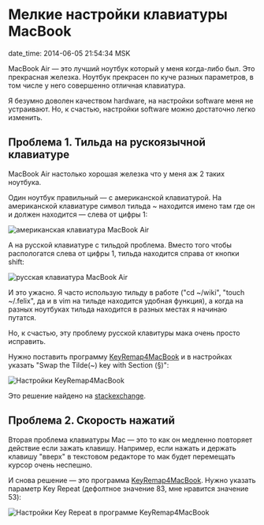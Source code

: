 # Мелкие настройки клавиатуры MacBook

date_time: 2014-06-05 21:54:34 MSK

MacBook Air — это лучший ноутбук который у меня когда-либо был. Это прекрасная
железка. Ноутбук прекрасен по куче разных параметров, в том числе у него
совершенно отличная клавиатура.

Я безумно доволен качеством hardware, на настройки software меня не
устраивают. Но, к счастью, настройки software можно достаточно легко изменить.

## Проблема 1. Тильда на рускоязычной клавиатуре

MacBook Air настолько хорошая железка что у меня аж 2 таких ноутбука.

Один ноутбук правильный — с американской клавиатурой. На американской
клавиатуре символ тильда ~ находится имено там где он и должен находится —
слева от цифры 1:

![американская клавиатура MacBook Air][en]

А на русской клавиатуре с тильдой проблема. Вместо того чтобы распологатся
слева от цифры 1, тильда находится справа от кнопки shift:

![русская клавиатура MacBook Air][ru]

И это ужасно. Я часто использую тильду в работе ("cd ~/wiki",
"touch ~/.felix", да и в vim на тильде находится удобная функция), а когда
на разных ноутбуках тильда находится в разных местах я начинаю путатся.

Но, к счастью, эту проблему русской клавитуры мака очень просто исправить.

Нужно поставить программу [KeyRemap4MacBook][k] и в настройках указать "Swap
the Tilde(~) key with Section (§)":

![Настройки KeyRemap4MacBook][kr]

Это решение найдено на [stackexchange](http://superuser.com/questions/37042/remapping-of-keys-in-mac-os-x).

## Проблема 2. Скорость нажатий

Вторая проблема клавиатуры Mac — это то как он медленно повторяет действие
если зажать клавишу. Например, если нажать и держать клавишу "вверх" в
текстовом редакторе то мак будет перемещать курсор очень неспешно.

И снова решение — это программа [KeyRemap4MacBook][k]. Нужно указать параметр
Key Repeat (дефолтное значение 83, мне нравится значение 53):

![Настройки Key Repeat в программе KeyRemap4MacBook][repeat]

 [en]: https://upload.bessarabov.ru/bessarabov/RC4FSEkkqbuDm28sgQ869TGTNlE.png
 [ru]: https://upload.bessarabov.ru/bessarabov/hCwTTsVfP3Y-AMm_BsgG3yu-Skk.png
 [kr]: https://upload.bessarabov.ru/bessarabov/PfJsEJPaP8ZIXEsYp26FzOuZPqw.png
 [k]: https://pqrs.org/macosx/keyremap4macbook/
 [repeat]: https://upload.bessarabov.ru/bessarabov/hhnetuCuo5pyADzJ5SmouJUMThI.png
